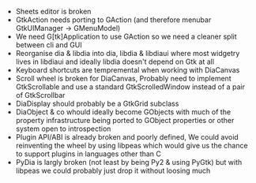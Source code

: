 * Sheets editor is broken
* GtkAction needs porting to GAction (and therefore menubar GtkUIManager -> GMenuModel)
* We need G\[tk\]Application to use GAction so we need a cleaner split between cli and GUI
* Reorganise dia & libdia into dia, libdia & libdiaui where most widgetry lives in libdiaui
  and ideally libdia doesn't depend on Gtk at all
* Keyboard shortcuts are tempremental when working with DiaCanvas
* Scroll wheel is broken for DiaCanvas, Probably need to implement GtkScrollable and use
  a standard GtkScrolledWindow instead of a pair of GtkScrollbar
* DiaDisplay should probably be a GtkGrid subclass
* DiaObject & co whould ideally become GObjects with much of the property infrastructure
  being ported to GObject properties or other system open to introspection
* Plugin API/ABI is already broken and poorly defined, We could avoid reinventing the
  wheel by using libpeas which would give us the chance to support plugins in languages
  other than C
* PyDia is largly broken (not least by being Py2 & using PyGtk) but with libpeas we
  could probably just drop it without loosing much